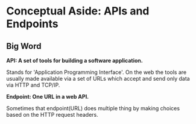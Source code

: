 # Conceptual Aside: APIs and Endpoints

## Big Word

**API: A set of tools for building a software application.**

Stands for 'Application Programming Interface'. On the web the tools are usually made available via a set of URLs which accept and send only data via HTTP and TCP/IP.

**Endpoint: One URL in a web API.**

Sometimes that endpoint(URL) does multiple thing by making choices based on the HTTP request headers.
